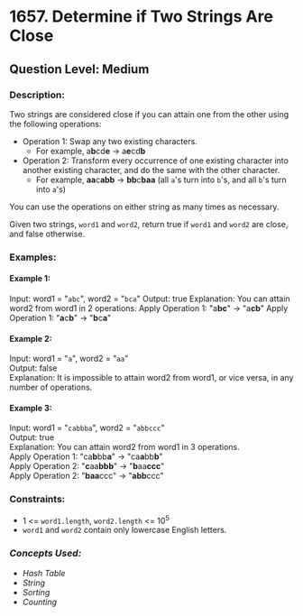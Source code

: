 # 1657. Determine if Two Strings Are Close
## Question Level: Medium
### Description:
Two strings are considered close if you can attain one from the other using the following operations:
- Operation 1: Swap any two existing characters.
    - For example, a<b>b</b>cd<b>e</b> -> a<b>e</b>cd<b>b</b>
- Operation 2: Transform every occurrence of one existing character into another existing character, and do the same with the other character.
    - For example, <b>aa</b>c<b>abb</b> -> <b>bb</b>c<b>baa</b> (all `a`'s turn into `b`'s, and all `b`'s turn into `a`'s)

You can use the operations on either string as many times as necessary.

Given two strings, `word1` and `word2`, return true if `word1` and `word2` are close, and false otherwise.

### Examples:
#### Example 1:

Input: word1 = "`abc`", word2 = "`bca`"
Output: true
Explanation: You can attain word2 from word1 in 2 operations.
Apply Operation 1: "a<b>bc</b>" -> "a<b>cb</b>"
Apply Operation 1: "<b>a</b>c<b>b</b>" -> "<b>b</b>c<b>a</b>"
#### Example 2:

Input: word1 = "`a`", word2 = "`aa`"  
Output: false  
Explanation: It is impossible to attain word2 from word1, or vice versa, in any number of operations.
#### Example 3:

Input: word1 = "`cabbba`", word2 = "`abbccc`"  
Output: true  
Explanation: You can attain word2 from word1 in 3 operations.  
Apply Operation 1: "ca<b>b</b>bb<b>a</b>" -> "ca<b>a</b>bb<b>b</b>"  
Apply Operation 2: "<b>c</b>aa<b>bbb</b>" -> "<b>b</b>aa<b>ccc</b>"  
Apply Operation 2: "<b>baa</b>ccc" -> "<b>abb</b>ccc"  

### Constraints:

- 1 <= `word1.length`, `word2.length` <= 10<sup>5</sup>
- `word1` and `word2` contain only lowercase English letters.

### <i>Concepts Used:
- Hash Table
- String
- Sorting
- Counting</i>